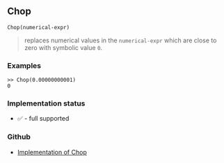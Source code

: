 ## Chop

```
Chop(numerical-expr)
```

> replaces numerical values in the `numerical-expr` which are close to zero with symbolic value `0`.

### Examples

```
>> Chop(0.00000000001)
0
```






### Implementation status

* &#x2705; - full supported

### Github

* [Implementation of Chop](https://github.com/axkr/symja_android_library/blob/master/symja_android_library/matheclipse-core/src/main/java/org/matheclipse/core/builtin/Arithmetic.java#L703) 
